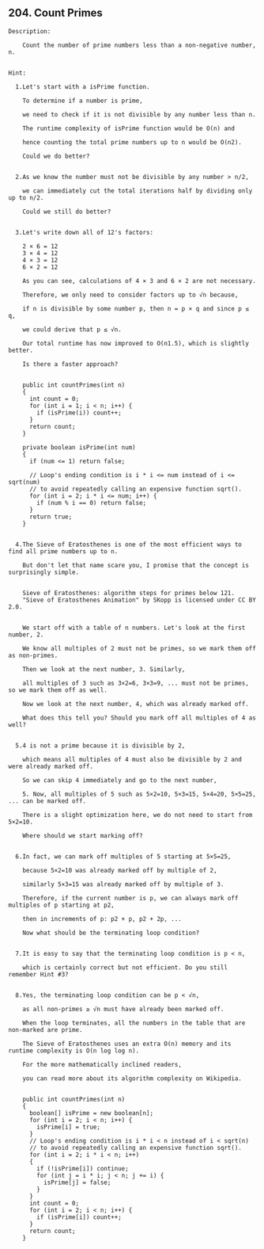 ## 204\. Count Primes

    Description:

        Count the number of prime numbers less than a non-negative number, n.
        
        
    Hint:
    
      1.Let's start with a isPrime function. 
      
        To determine if a number is prime, 
        
        we need to check if it is not divisible by any number less than n. 
      
        The runtime complexity of isPrime function would be O(n) and 
        
        hence counting the total prime numbers up to n would be O(n2). 
      
        Could we do better?
      
      
      2.As we know the number must not be divisible by any number > n/2, 
      
        we can immediately cut the total iterations half by dividing only up to n/2. 
        
        Could we still do better?
      
      
      3.Let's write down all of 12's factors:
      
        2 × 6 = 12
        3 × 4 = 12
        4 × 3 = 12
        6 × 2 = 12
      
        As you can see, calculations of 4 × 3 and 6 × 2 are not necessary. 
        
        Therefore, we only need to consider factors up to √n because, 
        
        if n is divisible by some number p, then n = p × q and since p ≤ q, 
        
        we could derive that p ≤ √n.
      
        Our total runtime has now improved to O(n1.5), which is slightly better. 
        
        Is there a faster approach?
      
      
        public int countPrimes(int n) 
        {
          int count = 0;
          for (int i = 1; i < n; i++) {
            if (isPrime(i)) count++;
          }
          return count;
        }
      
        private boolean isPrime(int num) 
        {
          if (num <= 1) return false;
          
          // Loop's ending condition is i * i <= num instead of i <= sqrt(num)
          // to avoid repeatedly calling an expensive function sqrt().
          for (int i = 2; i * i <= num; i++) {
            if (num % i == 0) return false;
          }
          return true;
        }
      
      
      4.The Sieve of Eratosthenes is one of the most efficient ways to find all prime numbers up to n. 
      
        But don't let that name scare you, I promise that the concept is surprisingly simple.
      

        Sieve of Eratosthenes: algorithm steps for primes below 121. 
        "Sieve of Eratosthenes Animation" by SKopp is licensed under CC BY 2.0.

      
        We start off with a table of n numbers. Let's look at the first number, 2. 
        
        We know all multiples of 2 must not be primes, so we mark them off as non-primes. 
        
        Then we look at the next number, 3. Similarly, 
        
        all multiples of 3 such as 3×2=6, 3×3=9, ... must not be primes, so we mark them off as well. 
        
        Now we look at the next number, 4, which was already marked off. 
        
        What does this tell you? Should you mark off all multiples of 4 as well?
      
      
      5.4 is not a prime because it is divisible by 2, 
      
        which means all multiples of 4 must also be divisible by 2 and were already marked off. 
        
        So we can skip 4 immediately and go to the next number, 
        
        5. Now, all multiples of 5 such as 5×2=10, 5×3=15, 5×4=20, 5×5=25, ... can be marked off. 
        
        There is a slight optimization here, we do not need to start from 5×2=10. 
        
        Where should we start marking off?
      
      
      6.In fact, we can mark off multiples of 5 starting at 5×5=25, 
      
        because 5×2=10 was already marked off by multiple of 2, 
        
        similarly 5×3=15 was already marked off by multiple of 3. 
        
        Therefore, if the current number is p, we can always mark off multiples of p starting at p2, 
        
        then in increments of p: p2 + p, p2 + 2p, ... 
        
        Now what should be the terminating loop condition?
      
      
      7.It is easy to say that the terminating loop condition is p < n, 
      
        which is certainly correct but not efficient. Do you still remember Hint #3?
      
      
      8.Yes, the terminating loop condition can be p < √n, 
      
        as all non-primes ≥ √n must have already been marked off. 
        
        When the loop terminates, all the numbers in the table that are non-marked are prime.
      
        The Sieve of Eratosthenes uses an extra O(n) memory and its runtime complexity is O(n log log n). 
        
        For the more mathematically inclined readers, 
        
        you can read more about its algorithm complexity on Wikipedia.
      
      
        public int countPrimes(int n) 
        {
          boolean[] isPrime = new boolean[n];
          for (int i = 2; i < n; i++) {
            isPrime[i] = true;
          }
          // Loop's ending condition is i * i < n instead of i < sqrt(n)
          // to avoid repeatedly calling an expensive function sqrt().
          for (int i = 2; i * i < n; i++) 
          {
            if (!isPrime[i]) continue;
            for (int j = i * i; j < n; j += i) {
              isPrime[j] = false;
            }
          }
          int count = 0;
          for (int i = 2; i < n; i++) {
            if (isPrime[i]) count++;
          }
          return count;
        }        